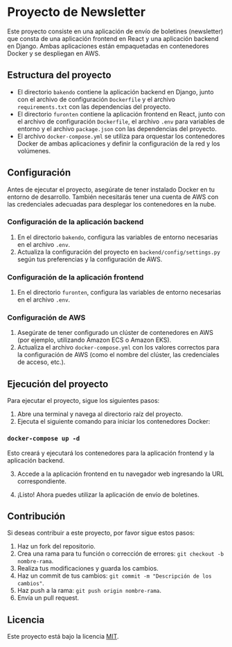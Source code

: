 # Proyecto de Newsletter

Este proyecto consiste en una aplicación de envío de boletines (newsletter) que consta de una aplicación frontend en React y una aplicación backend en Django. Ambas aplicaciones están empaquetadas en contenedores Docker y se despliegan en AWS.

## Estructura del proyecto

- El directorio `bakendo` contiene la aplicación backend en Django, junto con el archivo de configuración `Dockerfile` y el archivo `requirements.txt` con las dependencias del proyecto.
- El directorio `furonten` contiene la aplicación frontend en React, junto con el archivo de configuración `Dockerfile`, el archivo `.env` para variables de entorno y el archivo `package.json` con las dependencias del proyecto.
- El archivo `docker-compose.yml` se utiliza para orquestar los contenedores Docker de ambas aplicaciones y definir la configuración de la red y los volúmenes.

## Configuración

Antes de ejecutar el proyecto, asegúrate de tener instalado Docker en tu entorno de desarrollo. También necesitarás tener una cuenta de AWS con las credenciales adecuadas para desplegar los contenedores en la nube.

### Configuración de la aplicación backend

1. En el directorio `bakendo`, configura las variables de entorno necesarias en el archivo `.env`.
2. Actualiza la configuración del proyecto en `backend/config/settings.py` según tus preferencias y la configuración de AWS.

### Configuración de la aplicación frontend

1. En el directorio `furonten`, configura las variables de entorno necesarias en el archivo `.env`.

### Configuración de AWS

1. Asegúrate de tener configurado un clúster de contenedores en AWS (por ejemplo, utilizando Amazon ECS o Amazon EKS).
2. Actualiza el archivo `docker-compose.yml` con los valores correctos para la configuración de AWS (como el nombre del clúster, las credenciales de acceso, etc.).

## Ejecución del proyecto

Para ejecutar el proyecto, sigue los siguientes pasos:

1. Abre una terminal y navega al directorio raíz del proyecto.
2. Ejecuta el siguiente comando para iniciar los contenedores Docker:

### `docker-compose up -d`

Esto creará y ejecutará los contenedores para la aplicación frontend y la aplicación backend.

3. Accede a la aplicación frontend en tu navegador web ingresando la URL correspondiente.

4. ¡Listo! Ahora puedes utilizar la aplicación de envío de boletines.

## Contribución

Si deseas contribuir a este proyecto, por favor sigue estos pasos:

1. Haz un fork del repositorio.
2. Crea una rama para tu función o corrección de errores: `git checkout -b nombre-rama`.
3. Realiza tus modificaciones y guarda los cambios.
4. Haz un commit de tus cambios: `git commit -m "Descripción de los cambios"`.
5. Haz push a la rama: `git push origin nombre-rama`.
6. Envía un pull request.

## Licencia

Este proyecto está bajo la licencia [MIT](https://opensource.org/licenses/MIT).
